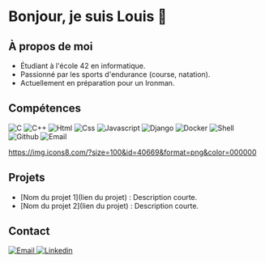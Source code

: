 # Bonjour, je suis Louis 👋

## À propos de moi
- Étudiant à l'école 42 en informatique.
- Passionné par les sports d'endurance (course, natation).
- Actuellement en préparation pour un Ironman.

## Compétences
<img src="https://img.icons8.com/?size=100&id=shQTXiDQiQVR&format=png&color=000000" alt="C">
<img src="[https://img.icons8.com/?size=100&id=shQTXiDQiQVR&format=png&color=000000](https://img.icons8.com/?size=100&id=40669&format=png&color=000000)" alt="C++">
<img src="https://img.icons8.com/?size=100&id=shQTXiDQiQVR&format=png&color=000000" alt="Html">
<img src="https://img.icons8.com/?size=100&id=shQTXiDQiQVR&format=png&color=000000" alt="Css">
<img src="https://img.icons8.com/?size=100&id=shQTXiDQiQVR&format=png&color=000000" alt="Javascript">
<img src="https://img.icons8.com/?size=100&id=shQTXiDQiQVR&format=png&color=000000" alt="Django">
<img src="https://img.icons8.com/?size=100&id=shQTXiDQiQVR&format=png&color=000000" alt="Docker">
<img src="https://img.icons8.com/?size=100&id=shQTXiDQiQVR&format=png&color=000000" alt="Shell">
<img src="https://img.icons8.com/?size=100&id=shQTXiDQiQVR&format=png&color=000000" alt="Github">
<img src="https://img.icons8.com/?size=100&id=shQTXiDQiQVR&format=png&color=000000" alt="Email">



https://img.icons8.com/?size=100&id=40669&format=png&color=000000

## Projets
- [Nom du projet 1](lien du projet) : Description courte.
- [Nom du projet 2](lien du projet) : Description courte.

## Contact
<a href="mailto:lr.jussiaume@gmail.com" target="_blank">
  <img src="https://img.icons8.com/?size=100&id=7rhqrO588QcU&format=png&color=000000" alt="Email">
</a>
<a href="https://www.linkedin.com/in/louis-robert-jussiaume-166263120/" target="_blank">
  <img src="https://img.icons8.com/?size=100&id=13930&format=png&color=000000" alt="Linkedin">
</a>
